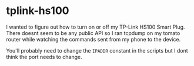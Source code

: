 # tplink-hs100

I wanted to figure out how to turn on or off my TP-Link HS100 Smart Plug. There doesnt seem to be any public API so I ran tcpdump on my tomato router while watching the commands sent from my phone to the device.

You'll probably need to change the `IPADDR` constant in the scripts but I dont think the port needs to change.
